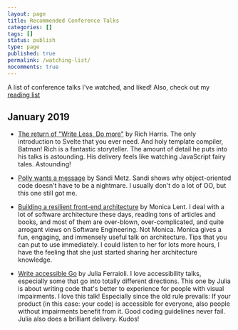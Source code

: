 ```yaml
---
layout: page
title: Recommended Conference Talks
categories: []
tags: []
status: publish
type: page
published: true
permalink: /watching-list/
nocomments: true
---
```


A list of conference talks I've watched, and liked! Also, check out my [reading list](/reading-list)

## January 2019

- [The return of "Write Less, Do more"](https://www.youtube.com/watch?v=BzX4aTRPzno) by Rich Harris. The only introduction to Svelte that you ever need. And holy template compiler, Batman! Rich is a fantastic storyteller. The amount of detail he puts into his talks is astounding. His delivery feels like watching JavaScript fairy tales. Astounding!

- [Polly wants a message](https://www.youtube.com/watch?v=YtROlyWWhV0) by Sandi Metz. Sandi shows why object-oriented code doesn't have to be a nightmare. I usually don't do a lot of OO, but this one still got me. 

- [Building a resilient front-end architecture](https://www.youtube.com/watch?v=TqfbAXCCVwE) by Monica Lent. I deal with a lot of software architecture these days, reading tons of articles and books, and most of them are over-blown, over-complicated, and quite arrogant views on Software Engineering. Not Monica. Monica gives a fun, engaging, and immensely useful talk on architecture. Tips that you can put to use immediately. I could listen to her for lots more hours, I have the feeling that she just started sharing her architecture knowledge.

- [Write accessible Go](https://www.youtube.com/watch?v=cVaDY0ChvOQ) by Julia Ferraioli. I love accessibility talks, especially some that go into totally different directions. This one by Julia is about writing code that's better to experience for people with visual impairments. I love this talk! Especially since the old rule prevails: If your product (in this case: your code) is accessible for everyone, also people without impairments benefit from it. Good coding guidelines never fail. Julia also does a brilliant delivery. Kudos!
